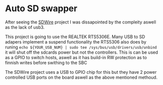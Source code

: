 # Auto SD swapper

After seeing the [SDWire](https://wiki.tizen.org/SDWire) project I was dissapointed by the compleity aswell as the lack of usb3.

This project is going to use the REALTEK RTS5306E.
Many USB to SD adapers implement a suspend functionality the RTS5306 also does
by runing 
`echo ${YOUR_USB_NUM} | sudo tee /sys/bus/usb/drivers/usb/unbind` it will shut off the sdcards power but not the controllers.
This is can be used as a GPIO to switch hosts, aswell as it has build-in RW protection as to finnish writes before swithing to the SBC

The SDWire project uses a USB to GPIO chip for this but they have 2 power controlled USB ports on the board aswell as the above mentioned methoud.

